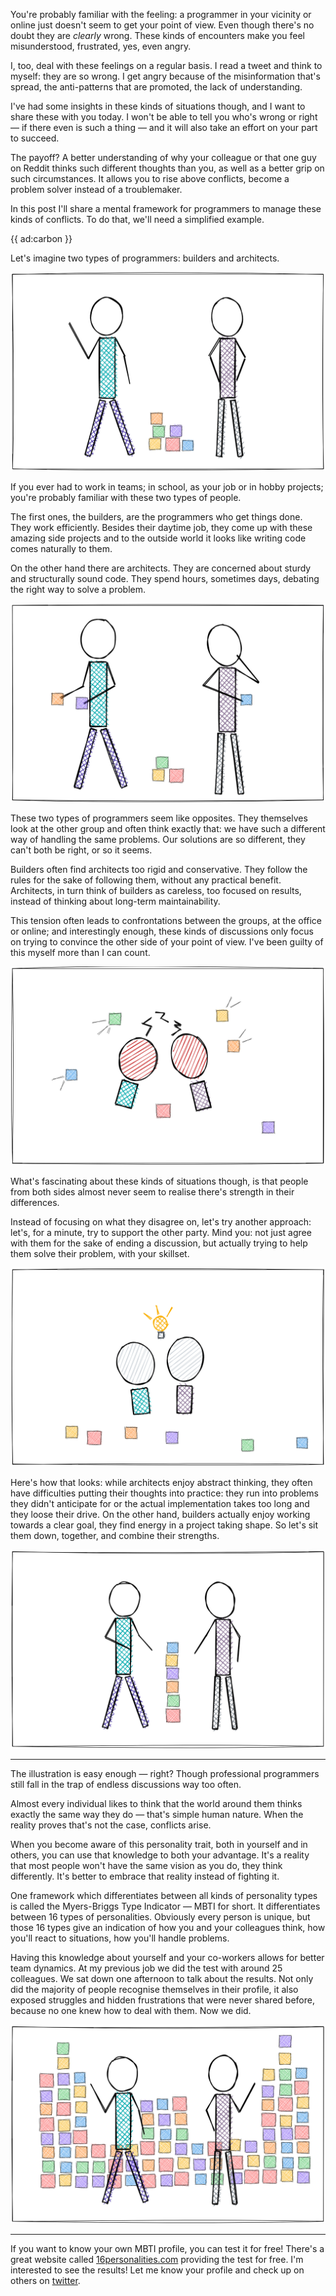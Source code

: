 You're probably familiar with the feeling: a programmer in your vicinity or online just doesn't seem to get your point of view. Even though there's no doubt they are _clearly_ wrong. These kinds of encounters make you feel misunderstood, frustrated, yes, even angry.

I, too, deal with these feelings on a regular basis. I read a tweet and think to myself: they are so wrong. I get angry because of the misinformation that's spread, the anti-patterns that are promoted, the lack of understanding.

I've had some insights in these kinds of situations though, and I want to share these with you today. I won't be able to tell you who's wrong or right — if there even is such a thing — and it will also take an effort on your part to succeed.

The payoff? A better understanding of why your colleague or that one guy on Reddit thinks such different thoughts than you, as well as a better grip on such circumstances. It allows you to rise above conflicts, become a problem solver instead of a troublemaker.

In this post I'll share a mental framework for programmers to manage these kinds of conflicts. To do that, we'll need a simplified example.

{{ ad:carbon }}

Let's imagine two types of programmers: builders and architects.

<div class="image-noborder"></div>

![](/resources/img/blog/builders-and-architects/builders-1.png)

If you ever had to work in teams; in school, as your job or in hobby projects; you're probably familiar with these two types of people.

The first ones, the builders, are the programmers who get things done. They work efficiently. Besides their daytime job, they come up with these amazing side projects and to the outside world it looks like writing code comes naturally to them.

On the other hand there are architects. They are concerned about sturdy and structurally sound code. They spend hours, sometimes days, debating the right way to solve a problem.

<div class="image-noborder"></div>

![](/resources/img/blog/builders-and-architects/builders-2.png)

These two types of programmers seem like opposites. They themselves look at the other group and often think exactly that: we have such a different way of handling the same problems. Our solutions are so different, they can't both be right, or so it seems. 

Builders often find architects too rigid and conservative. They follow the rules for the sake of following them, without any practical benefit. Architects, in turn think of builders as careless, too focused on results, instead of thinking about long-term maintainability.

This tension often leads to confrontations between the groups, at the office or online; and interestingly enough, these kinds of discussions only focus on trying to convince the other side of your point of view. I've been guilty of this myself more than I can count.

<div class="image-noborder"></div>

![](/resources/img/blog/builders-and-architects/builders-3.png)

What's fascinating about these kinds of situations though, is that people from both sides almost never seem to realise there's strength in their differences.

Instead of focusing on what they disagree on, let's try another approach: let's, for a minute, try to support the other party. Mind you: not just agree with them for the sake of ending a discussion, but actually trying to help them solve their problem, with your skillset.

<div class="image-noborder"></div>

![](/resources/img/blog/builders-and-architects/builders-4.png)

Here's how that looks: while architects enjoy abstract thinking, they often have difficulties putting their thoughts into practice: they run into problems they didn't anticipate for or the actual implementation takes too long and they loose their drive. On the other hand, builders actually enjoy working towards a clear goal, they find energy in a project taking shape. So let's sit them down, together, and combine their strengths.

<div class="image-noborder"></div>

![](/resources/img/blog/builders-and-architects/builders-5.png)

---

The illustration is easy enough — right? Though professional programmers still fall in the trap of endless discussions way too often.

Almost every individual likes to think that the world around them thinks exactly the same way they do — that's simple human nature. When the reality proves that's not the case, conflicts arise.

When you become aware of this personality trait, both in yourself and in others, you can use that knowledge to both your advantage. It's a reality that most people won't have the same vision as you do, they think differently. It's better to embrace that reality instead of fighting it. 

One framework which differentiates between all kinds of personality types is called the Myers-Briggs Type Indicator — MBTI for short. It differentiates between 16 types of personalities. Obviously every person is unique, but those 16 types give an indication of how you and your colleagues think, how you'll react to situations, how you'll handle problems.

Having this knowledge about yourself and your co-workers allows for better team dynamics. At my previous job we did the test with around 25 colleagues. We sat down one afternoon to talk about the results. Not only did the majority of people recognise themselves in their profile, it also exposed struggles and hidden frustrations that were never shared before, because no one knew how to deal with them. Now we did.

<div class="image-noborder"></div>

![](/resources/img/blog/builders-and-architects/builders-6.png)

---

If you want to know your own MBTI profile, you can test it for free! There's a great website called [16personalities.com](*https://www.16personalities.com/) providing the test for free. I'm interested to see the results! Let me know your profile and check up on others on [twitter](*https://twitter.com/brendt_gd).

